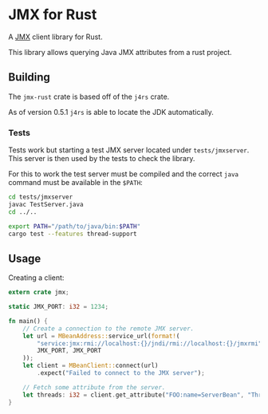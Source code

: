 # JMX for Rust
A [JMX](https://en.wikipedia.org/wiki/Java_Management_Extensions) client library for Rust.

This library allows querying Java JMX attributes from a rust project.


## Building
The `jmx-rust` crate is based off of the `j4rs` crate.

As of version 0.5.1 `j4rs` is able to locate the JDK automatically.


### Tests
Tests work but starting a test JMX server located under `tests/jmxserver`.
This server is then used by the tests to check the library.

For this to work the test server must be compiled and the correct `java` command
must be available in the `$PATH`:

```bash
cd tests/jmxserver
javac TestServer.java
cd ../..

export PATH="/path/to/java/bin:$PATH"
cargo test --features thread-support
```


## Usage
Creating a client:
```rust
extern crate jmx;

static JMX_PORT: i32 = 1234;

fn main() {
    // Create a connection to the remote JMX server.
    let url = MBeanAddress::service_url(format!(
        "service:jmx:rmi://localhost:{}/jndi/rmi://localhost:{}/jmxrmi",
        JMX_PORT, JMX_PORT
    ));
    let client = MBeanClient::connect(url)
        .expect("Failed to connect to the JMX server");

    // Fetch some attribute from the server.
    let threads: i32 = client.get_attribute("FOO:name=ServerBean", "ThreadCount").unwrap();
}
```
